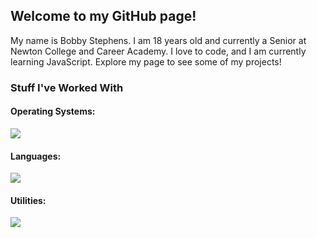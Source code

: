 ## Welcome to my GitHub page!

My name is Bobby Stephens. I am 18 years old and currently a Senior at Newton College and Career Academy. I love to code, and I am currently learning JavaScript. Explore my page to see some of my projects!

### Stuff I've Worked With

#### Operating Systems:
<p align="">
  <a href="https://skillicons.dev">
    <img src="https://skillicons.dev/icons?i=debian,raspberrypi,windows,apple,kali" />
  </a>
</p>

#### Languages:
<p align="">
  <a href="https://skillicons.dev">
    <img src="https://skillicons.dev/icons?i=cpp,js,latex,python,java,md" />
  </a>
</p>

#### Utilities:
<p align="">
  <a href="https://skillicons.dev">
    <img src="https://skillicons.dev/icons?i=vscode,bash,firebase" />
  </a>
